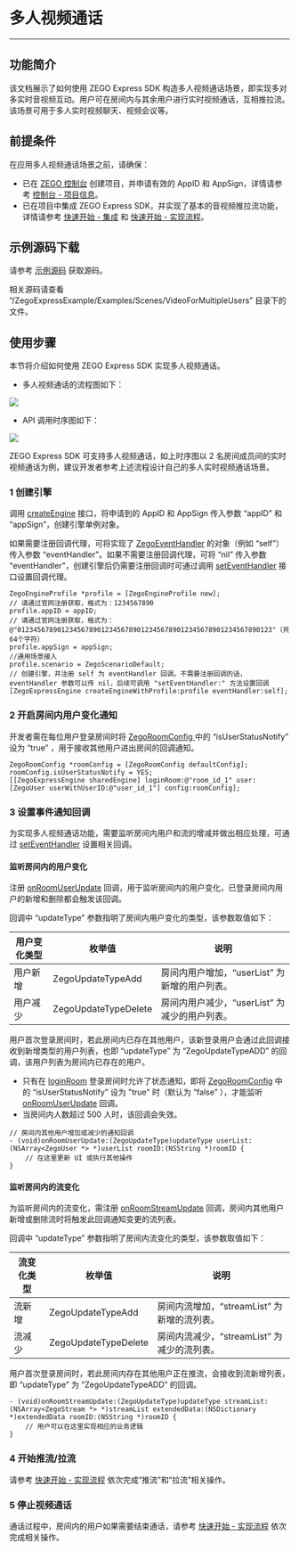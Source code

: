 # 多人视频通话

- - -

## 功能简介

该文档展示了如何使用 ZEGO Express SDK 构造多人视频通话场景，即实现多对多实时音视频互动。用户可在房间内与其余用户进行实时视频通话，互相推拉流。该场景可用于多人实时视频聊天、视频会议等。

## 前提条件

在应用多人视频通话场景之前，请确保：

- 已在 [ZEGO 控制台](https://console.zego.im) 创建项目，并申请有效的 AppID 和 AppSign，详情请参考 [控制台 - 项目信息](/console/project-info)。
- 已在项目中集成 ZEGO Express SDK，并实现了基本的音视频推拉流功能，详情请参考 [快速开始 - 集成](https://doc-zh.zego.im/article/196) 和 [快速开始 - 实现流程](https://doc-zh.zego.im/article/7628)。


## 示例源码下载

请参考 [示例源码](https://doc-zh.zego.im/article/3126) 获取源码。

相关源码请查看 “/ZegoExpressExample/Examples/Scenes/VideoForMultipleUsers” 目录下的文件。

## 使用步骤

本节将介绍如何使用 ZEGO Express SDK 实现多人视频通话。

- 多人视频通话的流程图如下：

<Frame width="512" height="auto" caption=""><img src="https://doc-media.zego.im/sdk-doc/Pics/Express/Android/eventhandler_process_new.jpeg" /></Frame>

- API 调用时序图如下：

<Frame width="512" height="auto" caption=""><img src="https://doc-media.zego.im/sdk-doc/Pics/Android/ExpressSDK/Scenes/VideoForMultipleUsers/Video_for_Multiple_Users_android_new.png" /></Frame>

  <Note title="说明">


  ZEGO Express SDK 可支持多人视频通话，如上时序图以 2 名房间成员间的实时视频通话为例，建议开发者参考上述流程设计自己的多人实时视频通话场景。
</Note>


### 1 创建引擎

调用 [createEngine](https://doc-zh.zego.im/article/api?doc=Express_Video_SDK_API~objective-c_ios~class~ZegoExpressEngine#create-engine-with-profile-event-handler) 接口，将申请到的 AppID 和 AppSign 传入参数 “appID” 和 “appSign”，创建引擎单例对象。

如果需要注册回调代理，可将实现了 [ZegoEventHandler](https://doc-zh.zego.im/article/api?doc=Express_Video_SDK_API~objective-c_ios~protocol~ZegoEventHandler) 的对象（例如 “self”）传入参数 “eventHandler”。如果不需要注册回调代理，可将 “nil” 传入参数 “eventHandler”，创建引擎后仍需要注册回调时可通过调用 [setEventHandler](https://doc-zh.zego.im/article/api?doc=Express_Video_SDK_API~objective-c_ios~class~ZegoExpressEngine#set-event-handler) 接口设置回调代理。

```objc
ZegoEngineProfile *profile = [ZegoEngineProfile new];
// 请通过官网注册获取，格式为：1234567890
profile.appID = appID;
// 请通过官网注册获取，格式为：@"0123456789012345678901234567890123456789012345678901234567890123"（共64个字符）
profile.appSign = appSign;
//通用场景接入
profile.scenario = ZegoScenarioDefault;
// 创建引擎，并注册 self 为 eventHandler 回调。不需要注册回调的话，eventHandler 参数可以传 nil，后续可调用 "setEventHandler:" 方法设置回调
[ZegoExpressEngine createEngineWithProfile:profile eventHandler:self];
```


### 2 开启房间内用户变化通知

开发者需在每位用户登录房间时将 [ZegoRoomConfig ](https://doc-zh.zego.im/article/api?doc=Express_Video_SDK_API~objective-c_ios~class~ZegoRoomConfig) 中的 “isUserStatusNotify” 设为 “true” ，用于接收其他用户进出房间的回调通知。

```objc
ZegoRoomConfig *roomConfig = [ZegoRoomConfig defaultConfig];
roomConfig.isUserStatusNotify = YES;
[[ZegoExpressEngine sharedEngine] loginRoom:@"room_id_1" user:[ZegoUser userWithUserID:@"user_id_1"] config:roomConfig];
```

### 3 设置事件通知回调

为实现多人视频通话功能，需要监听房间内用户和流的增减并做出相应处理，可通过 [setEventHandler](https://doc-zh.zego.im/article/api?doc=Express_Video_SDK_API~objective-c_ios~class~ZegoExpressEngine#set-event-handler) 设置相关回调。

#### 监听房间内的用户变化

注册 [onRoomUserUpdate](https://doc-zh.zego.im/article/api?doc=Express_Video_SDK_API~objective-c_ios~protocol~ZegoEventHandler#on-room-user-update-user-list-room-id) 回调，用于监听房间内的用户变化，已登录房间内用户的新增和删除都会触发该回调。

回调中 “updateType” 参数指明了房间内用户变化的类型，该参数取值如下：

|用户变化类型|枚举值|说明|
|-|-|-|
|用户新增|ZegoUpdateTypeAdd|房间内用户增加，“userList” 为新增的用户列表。|
|用户减少|ZegoUpdateTypeDelete|房间内用户减少，“userList” 为减少的用户列表。|

用户首次登录房间时，若此房间内已存在其他用户，该新登录用户会通过此回调接收到新增类型的用户列表，也即 “updateType” 为 “ZegoUpdateTypeADD” 的回调，该用户列表为房间内已存在的用户。

<Warning title="注意">


- 只有在 [loginRoom](https://doc-zh.zego.im/article/api?doc=Express_Video_SDK_API~objective-c_ios~class~ZegoExpressEngine#login-room-user) 登录房间时允许了状态通知，即将 [ZegoRoomConfig](https://doc-zh.zego.im/article/api?doc=Express_Video_SDK_API~objective-c_ios~class~ZegoRoomConfig) 中的 “isUserStatusNotify” 设为 "true" 时（默认为 “false” ），才能监听 [onRoomUserUpdate](https://doc-zh.zego.im/article/api?doc=Express_Video_SDK_API~objective-c_ios~protocol~ZegoEventHandler#on-room-user-update-user-list-room-id) 回调。
- 当房间内人数超过 500 人时，该回调会失效。
</Warning>

```objc
// 房间内其他用户增加或减少的通知回调
- (void)onRoomUserUpdate:(ZegoUpdateType)updateType userList:(NSArray<ZegoUser *> *)userList roomID:(NSString *)roomID {
    // 在这里更新 UI 或执行其他操作
}
```

#### 监听房间内的流变化

为监听房间内的流变化，需注册 [onRoomStreamUpdate](https://doc-zh.zego.im/article/api?doc=Express_Video_SDK_API~objective-c_ios~protocol~ZegoEventHandler#on-room-stream-update-stream-list-extended-data-room-id) 回调，房间内其他用户新增或删除流时将触发此回调通知变更的流列表。

回调中 “updateType” 参数指明了房间内流变化的类型，该参数取值如下：

|流变化类型|枚举值|说明|
|-|-|-|
|流新增|ZegoUpdateTypeAdd|房间内流增加，“streamList” 为新增的流列表。|
|流减少|ZegoUpdateTypeDelete|房间内流减少，“streamList” 为减少的流列表。|


用户首次登录房间时，若此房间内存在其他用户正在推流，会接收到流新增列表，即 “updateType” 为 “ZegoUpdateTypeADD” 的回调。

```objc
- (void)onRoomStreamUpdate:(ZegoUpdateType)updateType streamList:(NSArray<ZegoStream *> *)streamList extendedData:(NSDictionary *)extendedData roomID:(NSString *)roomID {
    // 用户可以在这里实现相应的业务逻辑
}
```

### 4 开始推流/拉流

请参考 [快速开始 - 实现流程](https://doc-zh.zego.im/article/7628#publishingStream) 依次完成“推流”和“拉流”相关操作。

### 5 停止视频通话

通话过程中，房间内的用户如果需要结束通话，请参考 [快速开始 - 实现流程](https://doc-zh.zego.im/article/7628#publishingStream) 依次完成相关操作。
